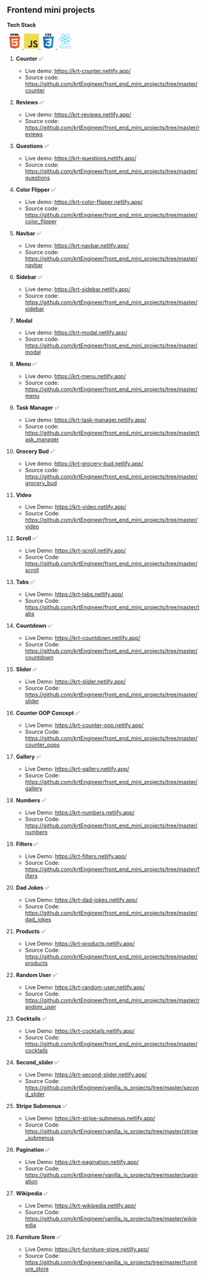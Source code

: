 ## Frontend mini projects

**Tech Stack**

<a href="https://www.w3.org/html/" target="_blank" rel="noreferrer"> <img src="https://raw.githubusercontent.com/devicons/devicon/master/icons/html5/html5-original-wordmark.svg" alt="html5" width="40" height="40"/> </a> <a href="https://developer.mozilla.org/en-US/docs/Web/JavaScript" target="_blank" rel="noreferrer"> <img src="https://raw.githubusercontent.com/devicons/devicon/master/icons/javascript/javascript-original.svg" alt="javascript" width="40" height="40"/> </a> <a href="https://www.w3schools.com/css/" target="_blank" rel="noreferrer"> <img src="https://raw.githubusercontent.com/devicons/devicon/master/icons/css3/css3-original-wordmark.svg" alt="css3" width="40" height="40"/> </a> <a href="https://reactjs.org/" target="_blank" rel="noreferrer"> <img src="https://raw.githubusercontent.com/devicons/devicon/master/icons/react/react-original-wordmark.svg" alt="react" width="40" height="40"/> </a>

1. **Counter** :white_check_mark:

   - Live demo: https://krt-counter.netlify.app/
   - Source code: https://github.com/krtEngineer/front_end_mini_projects/tree/master/counter

2. **Reviews** :white_check_mark:

   - Live demo: https://krt-reviews.netlify.app/
   - Source code: https://github.com/krtEngineer/front_end_mini_projects/tree/master/reviews

3. **Questions** :white_check_mark:

   - Live demo: https://krt-questions.netlify.app/
   - Source code: https://github.com/krtEngineer/front_end_mini_projects/tree/master/questions

4. **Color Flipper** :white_check_mark:

   - Live demo: https://krt-color-flipper.netlify.app/
   - Source code: https://github.com/krtEngineer/front_end_mini_projects/tree/master/color_flipper

5. **Navbar** :white_check_mark:

   - Live demo: https://krt-navbar.netlify.app/
   - Source code: https://github.com/krtEngineer/front_end_mini_projects/tree/master/navbar

6. **Sidebar** :white_check_mark:

   - Live demo: https://krt-sidebar.netlify.app/
   - Source code: https://github.com/krtEngineer/front_end_mini_projects/tree/master/sidebar

7. **Modal**

   - Live demo: https://krt-modal.netlify.app/
   - Source code: https://github.com/krtEngineer/front_end_mini_projects/tree/master/modal

8. **Menu** :white_check_mark:

   - Live demo: https://krt-menu.netlify.app/
   - Source code: https://github.com/krtEngineer/front_end_mini_projects/tree/master/menu

9. **Task Manager** :white_check_mark:

   - Live demo: https://krt-task-manager.netlify.app/
   - Source code: https://github.com/krtEngineer/front_end_mini_projects/tree/master/task_manager

10. **Grocery Bud** :white_check_mark:

    - Live demo: https://krt-grocery-bud.netlify.app/
    - Source code: https://github.com/krtEngineer/front_end_mini_projects/tree/master/grocery_bud

11. **Video**

    - Live Demo: https://krt-video.netlify.app/
    - Source Code: https://github.com/krtEngineer/front_end_mini_projects/tree/master/video

12. **Scroll** :white_check_mark:

    - Live Demo: https://krt-scroll.netlify.app/
    - Source Code: https://github.com/krtEngineer/front_end_mini_projects/tree/master/scroll

13. **Tabs** :white_check_mark:

    - Live Demo: https://krt-tabs.netlify.app/
    - Source Code: https://github.com/krtEngineer/front_end_mini_projects/tree/master/tabs

14. **Countdown** :white_check_mark:

    - Live Demo: https://krt-countdown.netlify.app/
    - Source Code: https://github.com/krtEngineer/front_end_mini_projects/tree/master/countdown

15. **Slider** :white_check_mark:

    - Live Demo: https://krt-slider.netlify.app/
    - Source Code: https://github.com/krtEngineer/front_end_mini_projects/tree/master/slider

16. **Counter OOP Concept** :white_check_mark:

    - Live Demo: https://krt-counter-oop.netlify.app/
    - Source Code: https://github.com/krtEngineer/front_end_mini_projects/tree/master/counter_oops

17. **Gallery** :white_check_mark:

    - Live Demo: https://krt-gallery.netlify.app/
    - Source Code: https://github.com/krtEngineer/front_end_mini_projects/tree/master/gallery

18. **Numbers** :white_check_mark:

    - Live Demo: https://krt-numbers.netlify.app/
    - Source Code: https://github.com/krtEngineer/front_end_mini_projects/tree/master/numbers

19. **Filters** :white_check_mark:

    - Live Demo: https://krt-filters.netlify.app/
    - Source Code: https://github.com/krtEngineer/front_end_mini_projects/tree/master/filters

20. **Dad Jokes** :white_check_mark:

    - Live Demo: https://krt-dad-jokes.netlify.app/
    - Source Code: https://github.com/krtEngineer/front_end_mini_projects/tree/master/dad_jokes

21. **Products** :white_check_mark:

    - Live Demo: https://krt-products.netlify.app/
    - Source Code: https://github.com/krtEngineer/front_end_mini_projects/tree/master/products

22. **Random User** :white_check_mark:

    - Live Demo: https://krt-random-user.netlify.app/
    - Source Code: https://github.com/krtEngineer/front_end_mini_projects/tree/master/random_user

23. **Cocktails** :white_check_mark:

    - Live Demo: https://krt-cocktails.netlify.app/
    - Source Code: https://github.com/krtEngineer/front_end_mini_projects/tree/master/cocktails

24. **Second_slider** :white_check_mark:

    - Live Demo: https://krt-second-slider.netlify.app/
    - Source Code: https://github.com/krtEngineer/vanilla_js_projects/tree/master/second_slider

25. **Stripe Submenus** :white_check_mark:

    - Live Demo: https://krt-stripe-submenus.netlify.app/
    - Source Code: https://github.com/krtEngineer/vanilla_js_projects/tree/master/stripe_submenus

26. **Pagination** :white_check_mark:

    - Live Demo: https://krt-pagination.netlify.app/
    - Source Code: https://github.com/krtEngineer/vanilla_js_projects/tree/master/pagination

27. **Wikipedia** :white_check_mark:

    - Live Demo: https://krt-wikipedia.netlify.app/
    - Source Code: https://github.com/krtEngineer/vanilla_js_projects/tree/master/wikipedia

28. **Furniture Store** :white_check_mark:

    - Live Demo: https://krt-furniture-store.netlify.app/
    - Source Code: https://github.com/krtEngineer/vanilla_js_projects/tree/master/furniture_store
